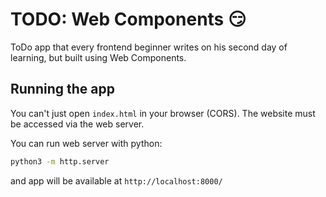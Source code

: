 # TODO: Web Components 😏

ToDo app that every frontend beginner writes on his second day of
learning, but built using Web Components.

## Running the app

You can't just open `index.html` in your browser (CORS).
The website must be accessed via the web server.

You can run web server with python:

```bash
python3 -m http.server
```

and app will be available at `http://localhost:8000/`
